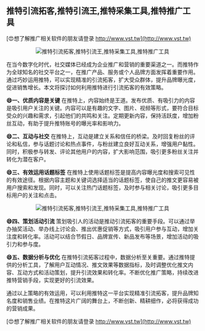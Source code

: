 ## **推特引流拓客,推特引流王,推特采集工具,推特推广工具**

[😍想了解推广相关软件的朋友请登录 http://www.vst.tw](http://www.vst.tw)

 <center><img src="https://vst.tw/MP4/tuiguang/png/0.png" alt="推特引流拓客,推特引流王,推特采集工具,推特推广工具"></center>

在当今数字化时代，社交媒体已经成为企业推广和营销的重要渠道之一。而推特作为全球知名的社交平台之一，在推广产品、服务或个人品牌方面发挥着重要作用。通过巧妙运用推特，可以实现精准的引流拓客，扩大受众群体，提升品牌曝光度，促进销售增长。本文将探讨如何利用推特进行引流拓客的有效策略。

**😄一、优质内容是关键**
在推特上，内容始终是王道。发布优质、有吸引力的内容是吸引用户关注的关键。内容可以是有趣的文字、图片、视频等形式，要符合目标受众的兴趣和需求，引起他们的共鸣和关注。定期更新内容，保持活跃度，增加粉丝互动，有助于提升推特账号的曝光率和影响力。

**😄二、互动与社交**
在推特上，互动是建立关系和信任的桥梁。及时回复粉丝的评论和私信，参与话题讨论和热点事件，与粉丝建立良好互动关系，增强用户黏性。同时，积极参与转发、评论其他用户的内容，扩大影响范围，吸引更多粉丝关注并转化为潜在客户。

**😄三、有效运用话题标签**
在推特上使用话题标签是提高内容曝光度和搜索可见性的有效途径。根据内容主题和关键词选择适当的话题标签，使自己的推文更容易被用户搜索和发现。同时，可以关注热门话题标签，及时参与相关讨论，吸引更多目标用户的关注和点击。

 <center><img src="https://vst.tw/MP4/tuiguang/png/1.png" alt="推特引流拓客,推特引流王,推特采集工具,推特推广工具"></center>

**😄四、策划活动引流**
策划吸引人的活动是推动引流拓客的重要手段。可以通过举办抽奖活动、举办线上讨论会、推出优惠促销等方式，吸引用户参与互动，增加关注度和转化率。活动可以结合节假日、品牌宣传、新品发布等场景，增加活动的吸引力和参与度。

**😄五、数据分析与优化**
在推特引流拓客过程中，数据分析至关重要。通过推特提供的分析工具，了解用户互动情况、推文效果等数据指标，及时调整优化推文内容、互动方式和活动策划，提升引流效果和转化率。不断优化推广策略，持续改进推特营销手段，实现更好的引流效果。

通过以上策略的有效运用，可以利用推特这一平台实现精准引流拓客，提升品牌知名度和销售业绩。在推特这片广阔的舞台上，不断创新、精耕细作，必将获得成功的营销成果。

[😍想了解推广相关软件的朋友请登录 http://www.vst.tw](http://www.vst.tw)




